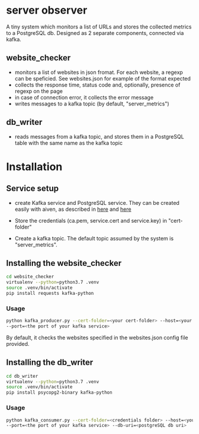 # server observer
A tiny system which monitors a list of URLs
and stores the collected metrics to a PostgreSQL db.
Designed as 2 separate components, connected via kafka. 

## website_checker
  * monitors a list of websites in json fromat. For each website,
    a regexp can be speficied. See websites.json for example of the format expected
  * collects the response time, status code and, optionally, presence of regexp on the page
  * in case of connection error, it collects the error message
  * writes messages to a kafka topic (by default, "server_metrics")

## db_writer
* reads messages from a kafka topic, and stores them in a PostgreSQL table with the same name
as the kafka topic

# Installation

## Service setup
* create Kafka service and PostgreSQL service. They can be created easily with aiven, 
as described in [here](https://help.aiven.io/en/articles/489572-getting-started-with-aiven-kafka)
and [here](https://help.aiven.io/en/articles/489573-getting-started-with-aiven-postgresql)

* Store the credentials (ca.pem, service.cert and service.key) in "cert-folder" 
* Create a kafka topic. The default topic assumed by the system is "server_metrics".

## Installing the website_checker
```bash
cd website_checker
virtualenv --python=python3.7 .venv
source .venv/bin/activate
pip install requests kafka-python
```

### Usage
```bash
python kafka_producer.py --cert-folder=<your cert-folder> --host=<your kafka service url> 
--port=<the port of your kafka service>
```

By default, it checks the websites specified in the websites.json config file provided.

## Installing the db_writer

```bash
cd db_writer
virtualenv --python=python3.7 .venv
source .venv/bin/activate
pip install psycopg2-binary kafka-python 
```
### Usage
```bash
python kafka_consumer.py --cert-folder=<credentials folder> --host=<your kafka service url> 
--port=<the port of your kafka service> --db-uri=<postgreSQL db uri>
```

